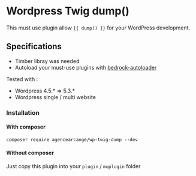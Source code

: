 # Wordpress Twig dump()

This must use plugin allow `{{ dump() }}` for your WordPress development.

## Specifications

* Timber libray was needed
* Autoload your must-use plugins with [bedrock-autoloader](https://github.com/roots/bedrock/blob/master/web/app/mu-plugins/bedrock-autoloader.php)

Tested with :

* Wordpress 4.5.* => 5.3.*
* Wordpress single / multi website

### Installation

#### With composer

```
composer require agencearcange/wp-twig-dump --dev
```

#### Without composer

Just copy this plugin into your `plugin` / `muplugin` folder